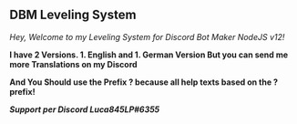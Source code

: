 ## DBM Leveling System
*Hey, Welcome to my Leveling System for Discord Bot Maker NodeJS v12!*

**I have 2 Versions. 1. English and 1. German Version
But you can send me more Translations on my Discord**

**And You Should use the Prefix ? because all help texts based on the ? prefix!**

***Support per Discord Luca845LP#6355***
